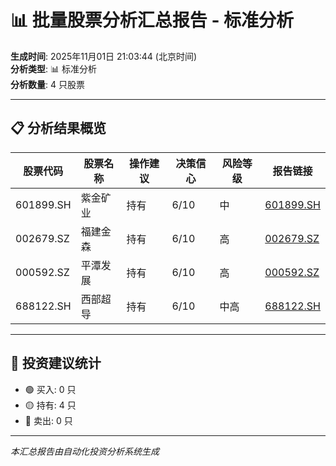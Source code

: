 # 📊 批量股票分析汇总报告 - 标准分析

**生成时间**: 2025年11月01日 21:03:44 (北京时间)  
**分析类型**: 📊 标准分析  
**分析数量**: 4 只股票

---

## 📋 分析结果概览

| 股票代码 | 股票名称 | 操作建议 | 决策信心 | 风险等级 | 报告链接 |
|---------|---------|---------|---------|---------|---------|
| 601899.SH | 紫金矿业 | 持有 | 6/10 | 中 | [601899.SH](601899/2025-11-01/analysis_205019.md) |
| 002679.SZ | 福建金森 | 持有 | 6/10 | 高 | [002679.SZ](002679/2025-11-01/analysis_205354.md) |
| 000592.SZ | 平潭发展 | 持有 | 6/10 | 高 | [000592.SZ](000592/2025-11-01/analysis_205712.md) |
| 688122.SH | 西部超导 | 持有 | 6/10 | 中高 | [688122.SH](688122/2025-11-01/analysis_210037.md) |

---

## 🎯 投资建议统计

- 🟢 买入: 0 只
- 🟡 持有: 4 只
- 🔴 卖出: 0 只

---

*本汇总报告由自动化投资分析系统生成*
